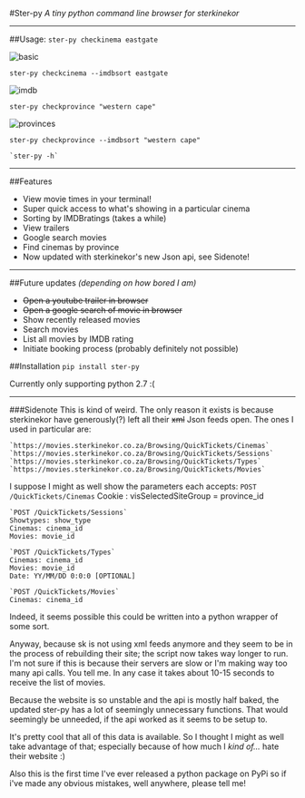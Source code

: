 #Ster-py
*A tiny python command line browser for sterkinekor*

---

##Usage:
  `ster-py checkinema eastgate`

  ![basic](https://i.imgur.com/8df8C2f.png)

  `ster-py checkcinema --imdbsort eastgate`

  ![imdb](https://i.imgur.com/x9zj6IS.png)

   `ster-py checkprovince "western cape"`

   ![provinces](https://i.imgur.com/iOI6ppi.png)

   `ster-py checkprovince --imdbsort "western cape"`

    `ster-py -h`

---

##Features
* View movie times in your terminal!
* Super quick access to what's showing in a particular cinema
* Sorting by IMDBratings (takes a while)
* View trailers
* Google search movies
* Find cinemas by province
* Now updated with sterkinekor's new Json api, see Sidenote!

---

##Future updates
_(depending on how bored I am)_
* ~~Open a youtube trailer in browser~~
* ~~Open a google search of movie in browser~~
* Show recently released movies
* Search movies
* List all movies by IMDB rating
* Initiate booking process (probably definitely not possible)

##Installation
`pip install ster-py`

Currently only supporting python 2.7 :(

---
###Sidenote
This is kind of weird. The only reason it exists is because sterkinekor have generously(?) left all their ~~xml~~ Json feeds open. The ones I used in particular are:

    `https://movies.sterkinekor.co.za/Browsing/QuickTickets/Cinemas`
    `https://movies.sterkinekor.co.za/Browsing/QuickTickets/Sessions`
    `https://movies.sterkinekor.co.za/Browsing/QuickTickets/Types`
    `https://movies.sterkinekor.co.za/Browsing/QuickTickets/Movies`

I suppose I might as well show the parameters each accepts:
    `POST /QuickTickets/Cinemas`
    Cookie : visSelectedSiteGroup = province_id

    `POST /QuickTickets/Sessions`
    Showtypes: show_type
    Cinemas: cinema_id
    Movies: movie_id

    `POST /QuickTickets/Types`
    Cinemas: cinema_id
    Movies: movie_id
    Date: YY/MM/DD 0:0:0 [OPTIONAL]

    `POST /QuickTickets/Movies`
    Cinemas: cinema_id

Indeed, it seems possible this could be written into a python wrapper of some sort.

Anyway, because sk is not using xml feeds anymore and they seem to be in the process of rebuilding their site; the script now takes way longer to run. I'm not sure if this is because their servers are slow or I'm making way too many api calls. You tell me. In any case it takes about 10-15 seconds to receive the list of movies.

Because the website is so unstable and the api is mostly half baked, the updated ster-py has a lot of seemingly unnecessary functions. That would seemingly be unneeded, if the api worked as it seems to be setup to.  

It's pretty cool that all of this data is available. So I thought I might as well take advantage of that; especially because of how much I *kind of...* hate their website :)

Also this is the first time I've ever released a python package on PyPi so if i've made any obvious mistakes, well anywhere, please tell me!
